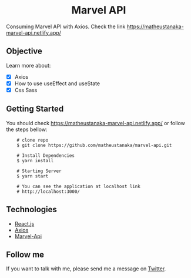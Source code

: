 <h1 align="center"> Marvel API</h1>

Consuming Marvel API with Axios. Check the link https://matheustanaka-marvel-api.netlify.app/

## Objective

Learn more about:

- [x] Axios
- [x] How to use useEffect and useState
- [x] Css Sass

## Getting Started

You should check https://matheustanaka-marvel-api.netlify.app/ or follow the steps bellow:

        # clone repo
        $ git clone https://github.com/matheustanaka/marvel-api.git
        
        # Install Dependencies
        $ yarn install
        
        # Starting Server
        $ yarn start
        
        # You can see the application at localhost link
        # http://localhost:3000/

## Technologies

- [React.js](https://reactjs.org/)
- [Axios](https://axios-http.com/docs/intro)
- [Marvel-Api](https://developer.marvel.com/)

## Follow me

If you want to talk with me, please send me a message on [Twitter](https://twitter.com/matheus__tanaka).
